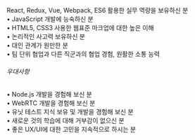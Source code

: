 React, Redux, Vue, Webpack, ES6 활용한 실무 역량을 보유하신 분  
• JavaScript 개발에 능숙하신 분  
• HTML5, CSS3 사용한 웹표준 마크업에 대한 높은 이해  
• 논리적인 사고력 보유하신 분  
• 대인 관계가 원만한 분  
• 팀 단위 협업과 다른 직군과의 협업 경험, 원활한 소통 능력

###### 우대사항

• Node.js 개발을 경험해 보신 분  
• WebRTC 개발을 경험해 보신 분  
• 유닛 테스트 지식 보유 및 개발을 경험해 보신 분  
• 새로운 것의 학습에 대해 거부감이 없으신 분  
• 좋은 UX/UI에 대한 고민을 지속적으로 하시는 분